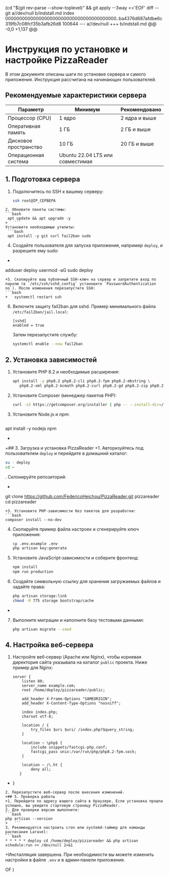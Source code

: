  (cd "$(git rev-parse --show-toplevel)" && git apply --3way <<'EOF' 
diff --git a//dev/null b/indstall.md
index 0000000000000000000000000000000000000000..ba4376d687afdbe6c319fb7c08fcf35b3afb26d8 100644
--- a//dev/null
+++ b/indstall.md
@@ -0,0 +1,137 @@
# Инструкция по установке и настройке PizzaReader

В этом документе описаны шаги по установке сервера и самого приложения. Инструкция рассчитана на начинающих пользователей.

## Рекомендуемые характеристики сервера

| Параметр             | Минимум        | Рекомендовано |
|---------------------|---------------|--------------|
| Процессор (CPU)     | 1 ядро        | 2 ядра и выше|
| Оперативная память  | 1 ГБ          | 2 ГБ и выше  |
| Дисковое пространство | 10 ГБ        | 20 ГБ и выше |
| Операционная система | Ubuntu 22.04 LTS или совместимая |

## 1. Подготовка сервера
1. Подключитесь по SSH к вашему серверу:
   ```bash
   ssh root@IP_СЕРВЕРА
  ```
2. Обновите пакеты системы:
  ```bash
   apt update && apt upgrade -y
+   ```
 Установите необходимые утилиты:
   ```bash
   apt install -y git curl fail2ban sudo
   ```
4. Создайте пользователя для запуска приложения, например `deploy`, и разрешите ему sudo:
+   ```bash
   adduser deploy
  usermod -aG sudo deploy
   ```
+5. Скопируйте ваш публичный SSH‑ключ на сервер и запретите вход по паролю (в `/etc/ssh/sshd_config` установите `PasswordAuthentication no`). После изменения перезапустите SSH:
  ```bash
+   systemctl restart ssh
   ```
6. Включите защиту fail2ban для sshd. Пример минимального файла `/etc/fail2ban/jail.local`:
   ```
   [sshd]
   enabled = true
   ```
   Затем перезапустите службу:
   ```bash
   systemctl enable --now fail2ban
   ```

## 2. Установка зависимостей
1. Установите PHP 8.2 и необходимые расширения:
   ```bash
   apt install -y php8.2 php8.2-cli php8.2-fpm php8.2-mbstring \
      php8.2-xml php8.2-bcmath php8.2-curl php8.2-gd php8.2-zip php8.2-mysql
   ```
2. Установите Composer (менеджер пакетов PHP):
   ```bash
   curl -sS https://getcomposer.org/installer | php -- --install-dir=/usr/local/bin --filename=composer
   ```
3. Установите Node.js и npm:
   ```bash
  apt install -y nodejs npm
+   ```
+## 3. Загрузка и установка PizzaReader
+1. Авторизуйтесь под пользователем `deploy` и перейдите в домашний каталог:
   ```bash
   su - deploy
   cd ~
   ```
. Склонируйте репозиторий:
+   ```bash
   git clone https://github.com/FedericoHeichou/PizzaReader.git pizzareader
  cd pizzareader
   ```
+3. Установите PHP‑зависимости без пакетов для разработки:
   ```bash
   composer install --no-dev
   ```
4. Скопируйте пример файла настроек и сгенерируйте ключ приложения:
   ```bash
   cp .env.example .env
   php artisan key:generate
   ```
5. Установите JavaScript‑зависимости и соберите фронтенд:
   ```bash
   npm install
   npm run production
   ```
6. Создайте символьную ссылку для хранения загружаемых файлов и задайте права:
   ```bash
   php artisan storage:link
   chmod -R 775 storage bootstrap/cache
+   ```
7. Выполните миграции и наполните базу тестовыми данными:
   ```bash
   php artisan migrate --seed
   ```

## 4. Настройка веб‑сервера
1. Настройте веб‑сервер (Apache или Nginx), чтобы корневая директория сайта указывала на каталог `public` проекта. Ниже пример для Nginx:
   ```nginx
   server {
       listen 80;
       server_name example.com;
       root /home/deploy/pizzareader/public;

       add_header X-Frame-Options "SAMEORIGIN";
       add_header X-Content-Type-Options "nosniff";

       index index.php;
       charset utf-8;

       location / {
           try_files $uri $uri/ /index.php?$query_string;
       }

       location ~ \php$ {
           include snippets/fastcgi-php.conf;
           fastcgi_pass unix:/var/run/php/php8.2-fpm.sock;
       }

       location ~ /\.ht {
           deny all;
      }
+   }
   ```
2. Перезапустите веб‑сервер после внесения изменений.
+## 5. Проверка работы
+1. Перейдите по адресу вашего сайта в браузере. Если установка прошла успешно, вы увидите стартовую страницу PizzaReader.
2. Для проверки версии выполните:
   ```bash
   php artisan --version
+   ```
3. Рекомендуется настроить cron или systemd‑таймер для команды расписания Laravel:
   ```bash
   * * * * * deploy cd /home/deploy/pizzareader && php artisan schedule:run >> /dev/null 2>&1
   ```
+Инсталляция завершена. При необходимости вы можете изменить настройки в файле `.env` и в админ‑панели приложения.
 
OF
)
